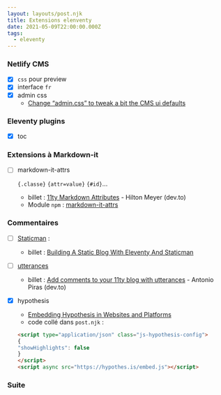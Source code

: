 ```yaml
---
layout: layouts/post.njk
title: Extensions elenventy
date: 2021-05-09T22:00:00.000Z
tags:
  - eleventy
---
```

### Netlify CMS
- [x] `css` pour preview
- [x] interface `fr`
- [x] admin css
  - [Change “admin.css” to tweak a bit the CMS ui defaults](https://answers.netlify.com/t/change-admin-css-to-tweak-a-bit-the-cms-ui-defaults/17835)

### Eleventy plugins
- [x] toc

### Extensions à Markdown-it

- [ ] markdown-it-attrs 
  
  `{.classe}` `{attr=value}` `{#id}`...
  - billet : [11ty Markdown Attributes](https://dev.to/iarehilton/11ty-markdown-attributes-2dl3) - Hilton Meyer (dev.to)
  - Module `npm` : [markdown-it-attrs](https://www.npmjs.com/package/markdown-it-attrs)

### Commentaires
- [ ] [Staticman](https://staticman.net) : 
  - billet : [Building A Static Blog With Eleventy And Staticman](https://kabardinovd.com/posts/eleventy-staticman/)
- [ ] [utterances](https://utteranc.es/)
  - billet : [Add comments to your 11ty blog with utterances](https://dev.to/antopiras89/add-comments-to-your-static-blog-with-utterances-3jao) - Antonio Piras (dev.to)
- [x] hypothesis
  - [Embedding Hypothesis in Websites and Platforms](https://web.hypothes.is/help/embedding-hypothesis-in-websites-and-platforms/)
  - code collé dans `post.njk` :

  ```html
  <script type="application/json" class="js-hypothesis-config">
  {
  "showHighlights": false
  }
  </script>
  <script async src="https://hypothes.is/embed.js"></script>

  ```
### Suite